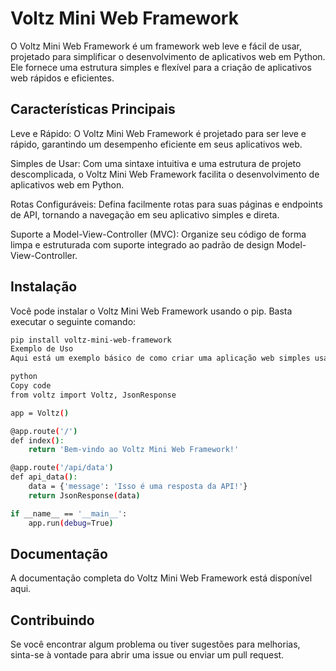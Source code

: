 # Voltz Mini Web Framework
O Voltz Mini Web Framework é um framework web leve e fácil de usar, projetado para simplificar o desenvolvimento de aplicativos web em Python. Ele fornece uma estrutura simples e flexível para a criação de aplicativos web rápidos e eficientes.

## Características Principais
Leve e Rápido: O Voltz Mini Web Framework é projetado para ser leve e rápido, garantindo um desempenho eficiente em seus aplicativos web.

Simples de Usar: Com uma sintaxe intuitiva e uma estrutura de projeto descomplicada, o Voltz Mini Web Framework facilita o desenvolvimento de aplicativos web em Python.

Rotas Configuráveis: Defina facilmente rotas para suas páginas e endpoints de API, tornando a navegação em seu aplicativo simples e direta.

Suporte a Model-View-Controller (MVC): Organize seu código de forma limpa e estruturada com suporte integrado ao padrão de design Model-View-Controller.

## Instalação
Você pode instalar o Voltz Mini Web Framework usando o pip. Basta executar o seguinte comando:

```bash
pip install voltz-mini-web-framework
Exemplo de Uso
Aqui está um exemplo básico de como criar uma aplicação web simples usando o Voltz Mini Web Framework:

python
Copy code
from voltz import Voltz, JsonResponse

app = Voltz()

@app.route('/')
def index():
    return 'Bem-vindo ao Voltz Mini Web Framework!'

@app.route('/api/data')
def api_data():
    data = {'message': 'Isso é uma resposta da API!'}
    return JsonResponse(data)

if __name__ == '__main__':
    app.run(debug=True)
```

## Documentação
A documentação completa do Voltz Mini Web Framework está disponível aqui.

## Contribuindo
Se você encontrar algum problema ou tiver sugestões para melhorias, sinta-se à vontade para abrir uma issue ou enviar um pull request.
